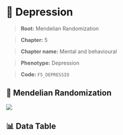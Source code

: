 # 🧪 Depression

> **Root:** Mendelian Randomization

> **Chapter:** 5  

> **Chapter name:** Mental and behavioural

> **Phenotype:** Depression  

> **Code:** `F5_DEPRESSIO`

## 🧬 Mendelian Randomization  

<img src="/MR/Figures/Forward/F5_DEPRESSIO.png"/>

## 📊 Data Table

<CsvTableMRF src="/MR/Data/Forward/F5_DEPRESSIO.csv"/>
